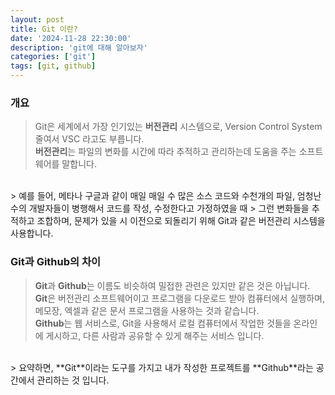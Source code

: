 ```yaml
---
layout: post
title: Git 이란?
date: '2024-11-28 22:30:00'
description: 'git에 대해 알아보자'
categories: ['git']
tags: [git, github]
---
```


### 개요
> Git은 세계에서 가장 인기있는 **버전관리** 시스템으로, Version Control System 줄여서 VSC 라고도 부릅니다.<br>
> **버전관리**는 파일의 변화를 시간에 따라 추적하고 관리하는데 도움을 주는 소프트웨어를 말합니다.<br>
<br>
> 예를 들어, 메타나 구글과 같이 매일 매일 수 많은 소스 코드와 수천개의 파일, 엄청난 수의 개발자들이 병행해서 코드를 작성, 수정한다고 가정하였을 때
> 그런 변화들을 추적하고 조합하며, 문제가 있을 시 이전으로 되돌리기 위해 Git과 같은 버전관리 시스템을 사용합니다.

### Git과 Github의 차이
> **Git**과 **Github**는 이름도 비슷하여 밀접한 관련은 있지만 같은 것은 아닙니다. <br>
> **Git**은 버전관리 소프트웨어이고 프로그램을 다운로드 받아 컴퓨터에서 실행하며, 메모장, 엑셀과 같은 문서 프로그램을 사용하는 것과 같습니다.<br>
> **Github**는 웹 서비스로, Git을 사용해서 로컬 컴퓨터에서 작업한 것들을 온라인에 게시하고, 다른 사람과 공유할 수 있게 해주는 서비스 입니다.<br>
<br>
> 요약하면, **Git**이라는 도구를 가지고 내가 작성한 프로젝트를 **Github**라는 공간에서 관리하는 것 입니다.


